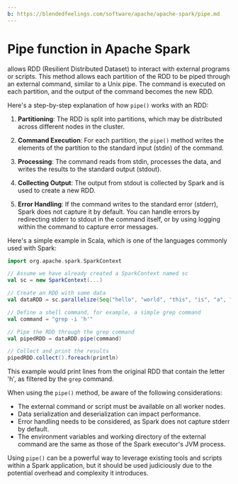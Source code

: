 ```yaml
---
b: https://blendedfeelings.com/software/apache/apache-spark/pipe.md
---
```


# Pipe function in Apache Spark
allows RDD (Resilient Distributed Dataset) to interact with external programs or scripts. This method allows each partition of the RDD to be piped through an external command, similar to a Unix pipe. The command is executed on each partition, and the output of the command becomes the new RDD.

Here's a step-by-step explanation of how `pipe()` works with an RDD:

1. **Partitioning**: The RDD is split into partitions, which may be distributed across different nodes in the cluster.

2. **Command Execution**: For each partition, the `pipe()` method writes the elements of the partition to the standard input (stdin) of the command.

3. **Processing**: The command reads from stdin, processes the data, and writes the results to the standard output (stdout).

4. **Collecting Output**: The output from stdout is collected by Spark and is used to create a new RDD.

5. **Error Handling**: If the command writes to the standard error (stderr), Spark does not capture it by default. You can handle errors by redirecting stderr to stdout in the command itself, or by using logging within the command to capture error messages.

Here's a simple example in Scala, which is one of the languages commonly used with Spark:

```scala
import org.apache.spark.SparkContext

// Assume we have already created a SparkContext named sc
val sc = new SparkContext(...)

// Create an RDD with some data
val dataRDD = sc.parallelize(Seq("hello", "world", "this", "is", "a", "test"))

// Define a shell command, for example, a simple grep command
val command = "grep -i 'h'"

// Pipe the RDD through the grep command
val pipedRDD = dataRDD.pipe(command)

// Collect and print the results
pipedRDD.collect().foreach(println)
```

This example would print lines from the original RDD that contain the letter 'h', as filtered by the `grep` command.

When using the `pipe()` method, be aware of the following considerations:

- The external command or script must be available on all worker nodes.
- Data serialization and deserialization can impact performance.
- Error handling needs to be considered, as Spark does not capture stderr by default.
- The environment variables and working directory of the external command are the same as those of the Spark executor's JVM process.

Using `pipe()` can be a powerful way to leverage existing tools and scripts within a Spark application, but it should be used judiciously due to the potential overhead and complexity it introduces.